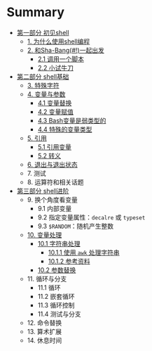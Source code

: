 # Summary

* [第一部分 初见shell](source/part1/part1.md)
	* [1. 为什么使用shell编程](source/part1/01_shell_programming.md)
	* [2. 和Sha-Bang(#!)一起出发](source/part1/02_starting_off_with_a_sha_bang.md)
		* [2.1 调用一个脚本](source/part1/02_1_invoking_the_script.md)
		* [2.2 小试牛刀](source/part1/02_2_preliminary_exercises.md)
* [第二部分 shell基础](source/part2/part2.md)
	* [3. 特殊字符](source/part2/03_special_characters.md)
	* [4. 变量与参数](source/part2/04_introduction_to_variables_and_parameters.md)
		* [4.1 变量替换](source/part2/04_1_variable_substitution.md) 
		* [4.2 变量赋值](source/part2/04_2_variable_assignment.md)
		* [4.3 Bash变量是弱类型的](source/part2/04_3_bash_variables_are_untyped.md)
		* [4.4 特殊的变量类型](source/part2/04_4_special_variable_types.md)
	* [5. 引用](source/part2/05_quoting.md)
		* [5.1 引用变量](source/part2/05_1_quoting_variables.md) 
		* [5.2 转义](source/part2/05_2_escaping.md)
	* [6. 退出与退出状态](source/part2/06_exit_and_exit_status.md)
	* 7\. 测试
	* 8\. 运算符和相关话题
* [第三部分 shell进阶](source/part3/part3.md)
	* 9\. 换个角度看变量
		* 9.1 内部变量
		* 9.2 指定变量属性：`decalre` 或 `typeset`
		* 9.3 `$RANDOM`：随机产生整数
	* [10. 变量处理](source/part3/10_manipulating_variables.md)
		* [10.1 字符串处理](source/part3/10_1_manipulating_strings.md)
			* [10.1.1 使用 `awk` 处理字符串](source/part3/10_1_1_manipulating_strings_using_awk.md)
			* [10.1.2 参考资料](source/part3/10_1_2_further_reference.md)
		* [10.2 参数替换](source/part3/10_2_parameter_substitution.md)
	* 11\. 循环与分支
		* 11.1 循环
		* 11.2 嵌套循环
		* 11.3 循环控制
		* 11.4 测试与分支
	* 12\. 命令替换
	* 13\. 算术扩展
	* 14\. 休息时间